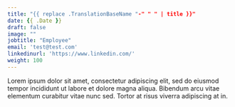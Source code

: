 ```yaml
---
title: "{{ replace .TranslationBaseName "-" " " | title }}"
date: {{ .Date }}
draft: false
image: ""
jobtitle: "Employee"
email: 'test@test.com'
linkedinurl: 'https://www.linkedin.com/'
weight: 100
---
```


Lorem ipsum dolor sit amet, consectetur adipiscing elit, sed do eiusmod tempor incididunt ut labore et dolore magna aliqua. Bibendum arcu vitae elementum curabitur vitae nunc sed. Tortor at risus viverra adipiscing at in.

